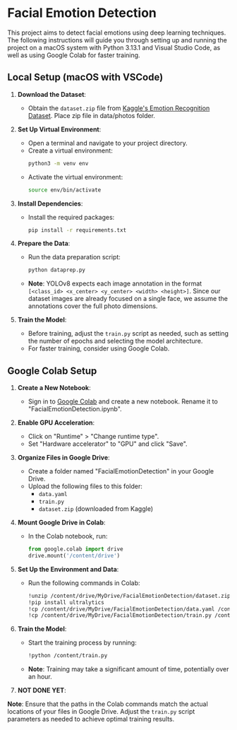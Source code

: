 # Facial Emotion Detection

This project aims to detect facial emotions using deep learning techniques. The following instructions will guide you through setting up and running the project on a macOS system with Python 3.13.1 and Visual Studio Code, as well as using Google Colab for faster training.

## Local Setup (macOS with VSCode)

1. **Download the Dataset**:
   - Obtain the `dataset.zip` file from [Kaggle's Emotion Recognition Dataset](https://www.kaggle.com/datasets/sujaykapadnis/emotion-recognition-dataset?select=dataset). Place zip file in data/photos folder.

2. **Set Up Virtual Environment**:
   - Open a terminal and navigate to your project directory.
   - Create a virtual environment:
     ```bash
     python3 -m venv env
     ```
   - Activate the virtual environment:
     ```bash
     source env/bin/activate
     ```

3. **Install Dependencies**:
   - Install the required packages:
     ```bash
     pip install -r requirements.txt
     ```

4. **Prepare the Data**:
   - Run the data preparation script:
     ```bash
     python dataprep.py
     ```
   - **Note**: YOLOv8 expects each image annotation in the format `[<class_id> <x_center> <y_center> <width> <height>]`. Since our dataset images are already focused on a single face, we assume the annotations cover the full photo dimensions.

5. **Train the Model**:
   - Before training, adjust the `train.py` script as needed, such as setting the number of epochs and selecting the model architecture.
   - For faster training, consider using Google Colab.

## Google Colab Setup

1. **Create a New Notebook**:
   - Sign in to [Google Colab](https://colab.research.google.com/) and create a new notebook. Rename it to "FacialEmotionDetection.ipynb".

2. **Enable GPU Acceleration**:
   - Click on "Runtime" > "Change runtime type".
   - Set "Hardware accelerator" to "GPU" and click "Save".

3. **Organize Files in Google Drive**:
   - Create a folder named "FacialEmotionDetection" in your Google Drive.
   - Upload the following files to this folder:
     - `data.yaml`
     - `train.py`
     - `dataset.zip` (downloaded from Kaggle)

4. **Mount Google Drive in Colab**:
   - In the Colab notebook, run:
     ```python
     from google.colab import drive
     drive.mount('/content/drive')
     ```

5. **Set Up the Environment and Data**:
   - Run the following commands in Colab:
     ```bash
     !unzip /content/drive/MyDrive/FacialEmotionDetection/dataset.zip -d /content/
     !pip install ultralytics
     !cp /content/drive/MyDrive/FacialEmotionDetection/data.yaml /content/data.yaml
     !cp /content/drive/MyDrive/FacialEmotionDetection/train.py /content/train.py
     ```

6. **Train the Model**:
   - Start the training process by running:
     ```bash
     !python /content/train.py
     ```
   - **Note**: Training may take a significant amount of time, potentially over an hour.

7. **NOT DONE YET**:
   

**Note**: Ensure that the paths in the Colab commands match the actual locations of your files in Google Drive. Adjust the `train.py` script parameters as needed to achieve optimal training results.

